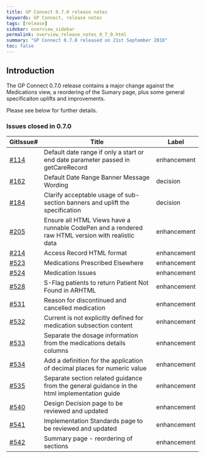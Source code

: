 ```yaml
---
title: GP Connect 0.7.0 release notes
keywords: GP Connect, release notes
tags: [release]
sidebar: overview_sidebar
permalink: overview_release_notes_0_7_0.html
summary: "GP Connect 0.7.0 released on 21st September 2018"
toc: false
---
```


## Introduction ##

The GP Connect 0.7.0 release contains a major change against the Medications view, a reordering of the Sumary page, plus some general specificaiton uplifts and improvements.

Please see below for further details.


### Issues closed in 0.7.0 ###

| GitIssue# | Title | Label | 
| --------- | ----- | ----- |
| <a href="https://github.com/nhsconnect/gpconnect/issues/114" target="_blank">#114</a>  | Default date range if only a start or end date parameter passed in getCareRecord | <span class="label label-success">enhancement</span> 
| <a href="https://github.com/nhsconnect/gpconnect/issues/162" target="_blank">#162</a> | Default Date Range Banner Message Wording | <span class="label label-info">decision</span>
| <a href="https://github.com/nhsconnect/gpconnect/issues/184" target="_blank">#184</a> | Clarify acceptable usage of sub-section banners and uplift the specification |  <span class="label label-info">decision</span>
| <a href="https://github.com/nhsconnect/gpconnect/issues/205" target="_blank">#205</a> | Ensure all HTML Views have a runnable CodePen and a rendered raw HTML version with realistic data | <span class="label label-success">enhancement</span>
| <a href="https://github.com/nhsconnect/gpconnect/issues/214" target="_blank">#214</a> | Access Record HTML format   | <span class="label label-success">enhancement</span>
| <a href="https://github.com/nhsconnect/gpconnect/issues/523" target="_blank">#523</a> | Medications Prescribed Elsewhere | <span class="label label-success">enhancement</span>
| <a href="https://github.com/nhsconnect/gpconnect/issues/524" target="_blank">#524</a> | Medication Issues | <span class="label label-success">enhancement</span>
| <a href="https://github.com/nhsconnect/gpconnect/issues/528" target="_blank">#528</a> | S-Flag patients to return Patient Not Found in ARHTML | <span class="label label-success">enhancement</span>
| <a href="https://github.com/nhsconnect/gpconnect/issues/531" target="_blank">#531</a> | Reason for discontinued and cancelled medication | <span class="label label-success">enhancement</span>
| <a href="https://github.com/nhsconnect/gpconnect/issues/532" target="_blank">#532</a> | Current is not explicitly defined for medication subsection content | <span class="label label-success">enhancement</span>
| <a href="https://github.com/nhsconnect/gpconnect/issues/533" target="_blank">#533</a> | Separate the dosage information from the medications details columns | <span class="label label-success">enhancement</span>
| <a href="https://github.com/nhsconnect/gpconnect/issues/534" target="_blank">#534</a> | Add a definition for the application of decimal places for numeric value | <span class="label label-success">enhancement</span>
| <a href="https://github.com/nhsconnect/gpconnect/issues/535" target="_blank">#535</a> | Separate section related guidance from the general guidance in the html implementation guide | <span class="label label-success">enhancement</span>
| <a href="https://github.com/nhsconnect/gpconnect/issues/540" target="_blank">#540</a> | Design Decision page to be reviewed and updated | <span class="label label-success">enhancement</span>
| <a href="https://github.com/nhsconnect/gpconnect/issues/541" target="_blank">#541</a> | Implementation Standards page to be reviewed and updated | <span class="label label-success">enhancement</span>
| <a href="https://github.com/nhsconnect/gpconnect/issues/542" target="_blank">#542</a> | Summary page - reordering of sections | <span class="label label-success">enhancement</span>

